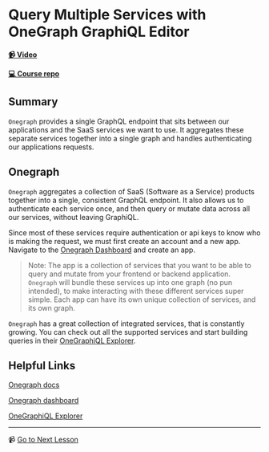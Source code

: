 # Query Multiple Services with OneGraph GraphiQL Editor

**[📹 Video](https://egghead.io/lessons/graphql-query-multiple-services-with-onegraph-graphiql-editor)**

**[💻 Course repo](https://github.com/theianjones/egghead-graphql-subscriptions)**

## Summary

`Onegraph` provides a single GraphQL endpoint that sits between our applications and the SaaS services we want to use. It aggregates these separate services together into a single graph and handles authenticating our applications requests.

## Onegraph

`Onegraph` aggregates a collection of SaaS (Software as a Service) products together into a single, consistent GraphQL endpoint. It also allows us to authenticate each service once, and then query or mutate data across all our services, without leaving GraphiQL.

Since most of these services require authentication or api keys to know who is making the request, we must first create an account and a new app. Navigate to the [Onegraph Dashboard](https://www.onegraph.com/dashboard) and create an app.

> Note: The app is a collection of services that you want to be able to query and mutate from your frontend or backend application. `Onegraph` will bundle these services up into one graph (no pun intended), to make interacting with these different services super simple. Each app can have its own unique collection of services, and its own graph.

`Onegraph` has a great collection of integrated services, that is constantly growing. You can check out all the supported services and start building queries in their [OneGraphiQL Explorer](https://www.onegraph.com/graphiql).

## Helpful Links
[Onegraph docs](https://www.onegraph.com/docs/intro.html)

[Onegraph dashboard](https://www.onegraph.com/dashboard)

[OneGraphiQL Explorer](https://www.onegraph.com/graphiql)

---

📹 [Go to Next Lesson](https://egghead.io/lessons/graphql-query-multiple-services-with-urqls-graphql-client)
